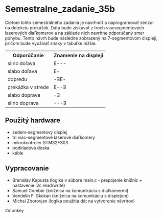 # Semestralne_zadanie_35b

Cieľom tohto semestrálneho zadania je navrhnúť a naprogramovať senzor na detekciu prekážok. Dáta bude získavať z troch viacsegmentových laserových diaľkomerov a na základe nich navrhne odporúčaný smer pohybu. 
Tento návrh bude následne zobrazený na 7-segmentovom displeji, pričom bude využívať znaky v tabuľke nižšie.  

<div align="center">
	<table>
	  <tr> <th>Odporúčanie</th> <th>Znamenie na displeji</th> </tr>
	  <tr> <td>silno doľava</td> <td>E---</td>  </tr> 
	  <tr>  <td>slabo doľava</td> <td>E-</td> </tr>
	  <tr> <td>dopredu</td> <td>-ƎE-</td> </tr>
	  <tr> <td>prekážka v strede</td> <td>E--Ǝ</td> </tr>
	  <tr> <td>slabo doprava</td> <td>-Ǝ</td> </tr>
	  <tr> <td>silno doprava</td> <td>---Ǝ</td>  </tr>
	</table>
</div>

## Použitý hardware
- sedem-segmentový displej
- tri viac-segmentové laserové diaľkomery
- mikrokontrolér STM32F303
- podkladová doska
- káble


## Vypracovanie
- Branislav Kapusta (logika v súbore main.c - prepojenie knižníc + nastavenie i2c read/write)
- Samuel Gombár (knižnica na komunikáciu s diaľkomermi)
- Vendelín F. Skokan (knižnica na komunikáciu s displejom)
- Michal Zborovjan (logika použitia dát na vytvorenie návrhov)

#monkey
